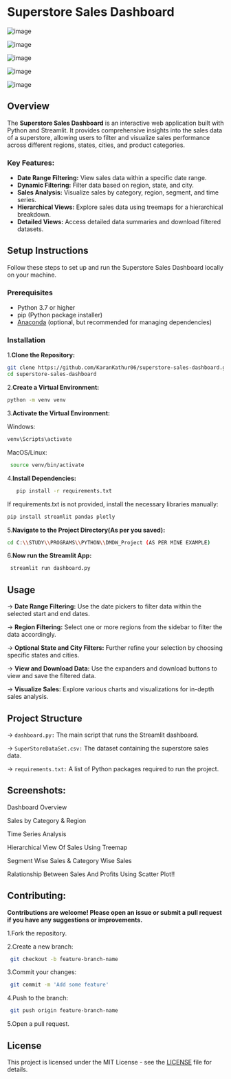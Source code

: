 # Superstore Sales Dashboard
![image](https://github.com/KaranKathur06/Python-Dashboard/assets/155360397/256479c6-b416-4735-90da-3c2b22a07191)

![image](https://github.com/KaranKathur06/Python-Dashboard/assets/155360397/317f873c-dc57-4b82-916c-fe42586065a9)

![image](https://github.com/KaranKathur06/Python-Dashboard/assets/155360397/4d239168-56a0-4c7e-a357-069eddaebaaa)

![image](https://github.com/KaranKathur06/Python-Dashboard/assets/155360397/b3c56e3a-a683-4a89-874a-db4ed79228d1)

![image](https://github.com/KaranKathur06/Python-Dashboard/assets/155360397/21f86e39-a8f6-49e3-a7a9-d3181c31bfbc)


## Overview

The **Superstore Sales Dashboard** is an interactive web application built with Python and Streamlit. It provides comprehensive insights into the sales data of a superstore, allowing users to filter and visualize sales performance across different regions, states, cities, and product categories.

### Key Features:
- **Date Range Filtering:** View sales data within a specific date range.
- **Dynamic Filtering:** Filter data based on region, state, and city.
- **Sales Analysis:** Visualize sales by category, region, segment, and time series.
- **Hierarchical Views:** Explore sales data using treemaps for a hierarchical breakdown.
- **Detailed Views:** Access detailed data summaries and download filtered datasets.

## Setup Instructions

Follow these steps to set up and run the Superstore Sales Dashboard locally on your machine.

### Prerequisites

- Python 3.7 or higher
- pip (Python package installer)
- [Anaconda](https://www.anaconda.com/products/distribution) (optional, but recommended for managing dependencies)

### Installation

1.**Clone the Repository:**
   ```bash
   git clone https://github.com/KaranKathur06/superstore-sales-dashboard.git
   cd superstore-sales-dashboard
   ```
   
2.**Create a Virtual Environment:**
   ```bash
   python -m venv venv
   ```

3.**Activate the Virtual Environment:**

  Windows:
   ```bash
   venv\Scripts\activate
   ```

 MacOS/Linux:
 ```bash
  source venv/bin/activate
 ```

4.**Install Dependencies:**
 ``` bash
    pip install -r requirements.txt
 ```
 If requirements.txt is not provided, install the necessary libraries manually:
 ```bash
 pip install streamlit pandas plotly
```

5.**Navigate to the Project Directory(As per you saved):**
 ```bash
cd C:\\STUDY\\PROGRAMS\\PYTHON\\DMDW_Project (AS PER MINE EXAMPLE)
```

6.**Now run the Streamlit App:**
```bash
 streamlit run dashboard.py
```

## Usage
-> **Date Range Filtering:** Use the date pickers to filter data within the selected start and end dates.

-> **Region Filtering:** Select one or more regions from the sidebar to filter the data accordingly.

-> **Optional State and City Filters:** Further refine your selection by choosing specific states and cities.

-> **View and Download Data:** Use the expanders and download buttons to view and save the filtered data.

-> **Visualize Sales:** Explore various charts and visualizations for in-depth sales analysis.


## Project Structure
-> `dashboard.py:` The main script that runs the Streamlit dashboard.

-> `SuperStoreDataSet.csv:` The dataset containing the superstore sales data.

-> `requirements.txt:` A list of Python packages required to run the project.


## Screenshots:
  Dashboard Overview
  
  Sales by Category & Region 

  Time Series Analysis

  Hierarchical View Of Sales Using Treemap

  Segment Wise Sales & Category Wise Sales

  Ralationship Between Sales And Profits Using Scatter Plot!!


## Contributing:
 **Contributions are welcome! Please open an issue or submit a pull request if you have any suggestions or improvements.**

1.Fork the repository.

2.Create a new branch:
```bash
 git checkout -b feature-branch-name
```

3.Commit your changes:
```bash
 git commit -m 'Add some feature'
```

4.Push to the branch:
```bash
 git push origin feature-branch-name
```
5.Open a pull request.

## License
This project is licensed under the MIT License - see the [LICENSE](https://github.com/KaranKathur06/Python-Dashboard/blob/main/LICENSE) file for details.
